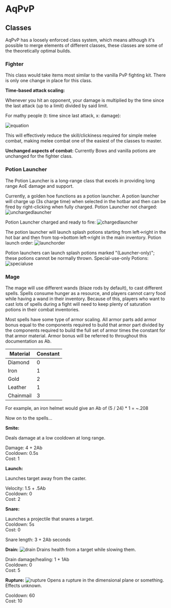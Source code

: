 # AqPvP

## Classes

AqPvP has a loosely enforced class system, which means although it's possible to merge elements of different classes, these classes are some of the theoretically optimal builds.

### Fighter

This class would take items most similar to the vanilla PvP fighting kit. There is only one change in place for this class.

**Time-based attack scaling:**

Whenever you hit an opponent, your damage is multiplied by the time since the last attack (up to a limit) divided by said limit.

For mathy people (t: time since last attack, x: damage):

![equation](http://i.imgur.com/pOtnt68.png)

This will effectively reduce the skill/clickiness required for simple melee combat, making melee combat one of the easiest of the classes to master.

**Unchanged aspects of combat:**
Currently Bows and vanilla potions are unchanged for the fighter class.

### Potion Launcher

The Potion Launcher is a long-range class that excels in providing long range AoE damage and support.

Currently, a golden hoe functions as a potion launcher. A potion launcher will charge up (3s charge time) when selected in the hotbar and then can be fired by right-clicking when fully charged. 
Potion Launcher not charged:
![unchargedlauncher](http://i.imgur.com/KlnBA2n.png)

Potion Launcher charged and ready to fire:
![chargedlauncher](http://i.imgur.com/0YxmTjl.png)

The potion launcher will launch splash potions starting from left->right in the hot bar and then from top->bottom left->right in the main inventory. 
Potion launch order:
![launchorder](http://i.imgur.com/sFdKJgo.png)

Potion launchers can launch splash potions marked "(Launcher-only)"; these potions cannot be normally thrown.
Special-use-only Potions:
![specialuse](http://i.imgur.com/Pe7N4aF.png)


### Mage

The mage will use different wands (blaze rods by default), to cast different spells. Spells consume hunger as a resource, and players cannot carry food while having a wand in their inventory. Because of this, players who want to cast lots of spells during a fight will need to keep plenty of saturation potions in their combat inventories.

Most spells have some type of armor scaling. All armor parts add armor bonus equal to the components required to build that armor part divided by the components required to build the full set of armor times the constant for that armor material. Armor bonus will be referred to throughout this documentation as Ab.

Material | Constant
--- | ---
Diamond | 0
Iron | 1
Gold | 2
Leather | 1
Chainmail | 3

For example, an iron helmet would give an Ab of (5 / 24) * 1 = ~.208

Now on to the spells...

**Smite:**

Deals damage at a low cooldown at long range.

Damage: 4 + 2Ab  
Cooldown: 0.5s  
Cost: 1

**Launch:**

Launches target away from the caster.

Velocity: 1.5 + .5Ab  
Cooldown: 0  
Cost: 2

**Snare:**

Launches a projectile that snares a target.  
Cooldown: 5s  
Cost: 0

Snare length: 3 + 2Ab seconds

**Drain:**
![drain](http://i.imgur.com/Vx2yWIy.png)
Drains health from a target while slowing them.

Drain damage/healing: 1 + 1Ab  
Cooldown: 0  
Cost: 5

**Rupture:**
![rupture](http://i.imgur.com/xvECmdJ.png)
Opens a rupture in the dimensional plane or something. Effects unknown.

Cooldown: 60  
Cost: 10
